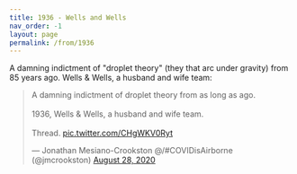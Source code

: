 ```yaml
---
title: 1936 - Wells and Wells
nav_order: -1
layout: page
permalink: /from/1936
---
```


A damning indictment of "droplet theory" (they that arc under gravity) from 85 years ago. Wells & Wells, a husband and wife team:

<blockquote class="twitter-tweet"><p lang="en" dir="ltr">A damning indictment of droplet theory from as long as ago.<br><br>1936, Wells &amp; Wells, a husband and wife team.<br><br>Thread. <a href="https://t.co/CHgWKV0Ryt">pic.twitter.com/CHgWKV0Ryt</a></p>&mdash; Jonathan Mesiano-Crookston @/#COVIDisAirborne (@jmcrookston) <a href="https://twitter.com/jmcrookston/status/1299386110070620165?ref_src=twsrc%5Etfw">August 28, 2020</a></blockquote> <script async src="https://platform.twitter.com/widgets.js" charset="utf-8"></script>